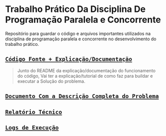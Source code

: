 # Trabalho Prático Da Disciplina De Programação Paralela e Concorrente

Repositório para guardar o código e arquivos importantes utilizados na disciplina de programação paralela e concorrente no desenvolvimento do trabalho prático.

## [`Código Fonte + Explicação/Documentação`](./src/README.md)
> Junto do README da explicação/documentação do funcionamento do código,
> Vai ter a explicação/tutorial de como faz para buildar e executar a
> Solução do problema.

## [`Documento Com a Descrição Completa do Problema`](./docs/Problema_Pista_de_Esqui.pdf)

## [`Relatório Técnico`](./docs/Relatorio_Tecnico.pdf)

## [`Logs de Execução`](./logs/README.md)
